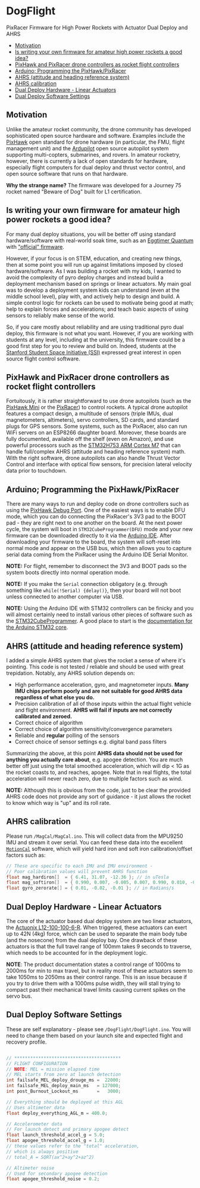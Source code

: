 # DogFlight

PixRacer Firmware for High Power Rockets with Actuator Dual Deploy and AHRS 

* [Motivation](#motivation)
* [Is writing your own firmware for amateur high power rockets a good idea?](#is-writing-your-own-firmware-for-amateur-high-power-rockets-a-good-idea-)
* [PixHawk and PixRacer drone controllers as rocket flight controllers](#pixhawk-and-pixracer-drone-controllers-as-rocket-flight-controllers)
* [Arduino; Programming the PixHawk/PixRacer](#arduino--programming-the-pixhawk-pixracer)
* [AHRS (attitude and heading reference system)](#ahrs--attitude-and-heading-reference-system-)
* [AHRS calibration](#ahrs-calibration)
* [Dual Deploy Hardware - Linear Actuators](#dual-deploy-hardware---linear-actuators)
* [Dual Deploy Software Settings](#dual-deploy-software-settings)
  
## Motivation

Unlike the amateur rocket community, the drone community has developed sophisticated open source hardware and software. Examples include the [PixHawk](https://pixhawk.org) open standard for drone hardware (in particular, the FMU, flight management unit) and the [Ardupilot](https://ardupilot.org) open source autopilot system supporting multi-copters, submarines, and rovers. In amateur rocketry, however, there is currently a lack of open standards for hardware, especially flight computers for dual deploy and thrust vector control, and open source software that runs on that hardware. 

**Why the strange name?** The firmware was developed for a Journey 75 rocket named "Beware of Dog" built for L1 certification.

## Is writing your own firmware for amateur high power rockets a good idea?

For many dual deploy situations, you will be better off using standard hardware/software with real-world soak time, such as an [Eggtimer Quantum](http://eggtimerrocketry.com/eggtimer-quantum-support/) with ["official" firmware](http://eggtimerrocketry.com/wp-content/uploads/2022/07/Quantum_1_09c.zip). 

However, if your focus is on STEM, education, and creating new things, then at some point you will run up against limitations imposed by closed hardware/software. As I was building a rocket with my kids, I wanted to avoid the complexity of pyro deploy charges and instead build a deployment mechanism based on springs or linear actuators. My main goal was to develop a deployment system kids can understand (even at the middle school level), play with, and actively help to design and build. A simple control logic for rockets can be used to motivate being good at math; help to explain forces and accelerations; and teach basic aspects of using sensors to reliably make sense of the world. 

So, if you care mostly about reliability and are using traditional pyro dual deploy, this firmware is not what you want. However, if you are working with students at any level, including at the university, this firmware could be a good first step for you to review and build on. Indeed, students at the [Stanford Student Space Initiative (SSI)](https://ssi-wiki.stanford.edu/Main_Page) expressed great interest in open source flight control software. 

## PixHawk and PixRacer drone controllers as rocket flight controllers

Fortuitously, it is rather straightforward to use drone autopilots (such as the [PixHawk Mini](https://docs.px4.io/main/en/flight_controller/pixhawk4_mini.html) or the [PixRacer](https://docs.px4.io/main/en/flight_controller/pixracer.html)) to control rockets. A typical drone autopilot features a compact design, a multitude of sensors (triple IMUs, dual magnetometers, altimeters), servo controllers, SD cards, and standard plugs for GPS sensors. Some systems, such as the PixRacer, also can run WiFi servers on an ESP8266 daughter board. Moreover, these boards are fully documented, available off the shelf (even on Amazon), and use powerful processors such as the [STM32H753 ARM Cortex M7](https://www.st.com/en/microcontrollers-microprocessors/stm32h743-753.html) that can handle full/complex AHRS (attitude and heading reference system) math. With the right software, drone autopilots can also handle Thrust Vector Control and interface with optical flow sensors, for precision lateral velocity data prior to touchdown. 

## Arduino; Programming the PixHawk/PixRacer

There are many ways to run and deploy code on drone controllers such as using the [PixHawk Debug Port](https://github.com/pixhawk/Pixhawk-Standards/blob/master/DS-009%20Pixhawk%20Connector%20Standard.pdf). One of the easiest ways is to enable DFU mode, which you can do connecting the PixRacer's 3V3 pad to the BOOT pad - they are right next to one another on the board. At the next power cycle, the system will boot in `STM32CubeProgrammer(DFU)` mode and your new firmware can be downloaded directly to it via the [Arduino IDE](https://www.arduino.cc/en/software). After downloading your firmware to the board, the system will soft-reset into normal mode and appear on the USB bus, which then allows you to capture serial data coming from the PixRacer using the Arduino IDE Serial Monitor.

**NOTE:** For flight, remember to disconnect the 3V3 and BOOT pads so the system boots directly into normal operation mode. 

**NOTE:** If you make the `Serial` connection obligatory (e.g. through something like `while(!Serial) {delay()}`, then your board will not boot unless connected to another computer via USB.

**NOTE:** Using the Arduino IDE with STM32 controllers can be finicky and you will almost certainly need to install various other pieces of software such as the [STM32CubeProgrammer](https://www.st.com/en/development-tools/stm32cubeprog.html). A good place to start is the [documentation for the Arduino STM32 core](https://github.com/stm32duino/Arduino_Core_STM32/wiki/Getting-Started).

## AHRS (attitude and heading reference system)

I added a simple AHRS system that gives the rocket a sense of where it's pointing. This code is not tested / reliable and should be used with great trepidation. Notably, any AHRS solution depends on:

* High performance acceleration, gyro, and magnetometer inputs. **Many IMU chips perform poorly and are not suitable for good AHRS data regardless of what else you do.**
* Precision calibration of all of those inputs within the actual flight vehicle and flight environment. **AHRS will fail if inputs are not correctly calibrated and zeroed.** 
* Correct choice of algorithm
* Correct choice of algorithm sensitivity/convergence parameters 
* Reliable and **regular** polling of the sensors 
* Correct choice of sensor settings e.g. digital band pass filters

Summarizing the above, at this point **AHRS data should not be used for anything you actually care about**, e.g. apogee detection. You are much better off just using the total smoothed acceleration, which will dip < 1G as the rocket coasts to, and reaches, apogee. Note that in real flights, the total acceleration will never reach zero, due to multiple factors such as wind. 

**NOTE:** Although this is obvious from the code, just to be clear the provided AHRS code does not provide any sort of guidance - it just allows the rocket to know which way is "up" and its roll rate. 

## AHRS calibration

Please run `/MagCal/MagCal.ino`. This will collect data from the MPU9250 IMU and stream it over serial. You can feed these data into the excellent [`MotionCal`](https://github.com/PaulStoffregen/MotionCal) software, which will yield hard iron and soft iron calibration/offset factors such as: 

```c++
// These are specific to each IMU and IMU environment - 
// Poor calibration values will prevent AHRS function
float mag_hardiron[]  = { 6.41, 31.07, -12.36 }; // in uTesla
float mag_softiron[]  = { 0.990, 0.007, -0.005, 0.007, 0.990, 0.010, -0.005, 0.010, 1.020 }; 
float gyro_zerorate[] = { 0.01, -0.02, -0.01 }; // in Radians/s
```

## Dual Deploy Hardware - Linear Actuators

The core of the actuator based dual deploy system are two linear actuators, the [Actuonix L12-100-100-6-R](https://www.actuonix.com/l12-100-210-6-r). When triggered, these actuators can exert up to 42N (4kg) force, which can be used to separate the main body tube (and the nosecone) from the dual deploy bay. One drawback of these actuators is that the full travel range of 100mm takes 9 seconds to traverse, which needs to be accounted for in the deployment logic.

**NOTE**: The product documentation states a control range of 1000ms to 2000ms for min to max travel, but in reality most of these actuators seem to take 1050ms to 2050ms as their control range. This is an issue because if you try to drive them with a 1000ms pulse width, they will stall trying to compact past their mechanical travel limits causing current spikes on the servo bus. 

## Dual Deploy Software Settings

These are self explanatory - please see `/DogFlight/DogFlight.ino`. You will need to change them based on your launch site and expected flight and recovery profile. 

```c++

// ****************************************
// FLIGHT CONFIGURATION
// NOTE: MEL = mission elapsed time
// MEL starts from zero at launch detection
int failsafe_MEL_deploy_drouge_ms =  22000;
int failsafe_MEL_deploy_main_ms   = 127000;
int post_Burnout_Lockout_ms       =   3000;

// Everything should be deployed at this AGL
// Uses altimeter data
float deploy_everything_AGL_m = 400.0;

// Accelerometer data
// For launch detect and primary apogee detect
float launch_threshold_accel_g = 5.0;
float apogee_threshold_accel_g = 1.0;
// these values refer to the "total" acceleration,
// which is always positive
// total_A = SQRT(ax^2+ay^2+az^2)

// Altimeter noise
// Used for secondary apogee detection
float apogee_threshold_noise = 0.2;

```
